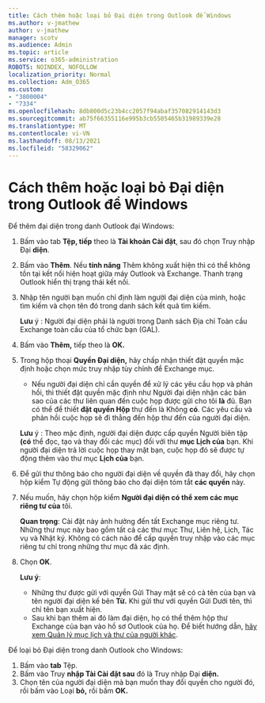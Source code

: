 ```yaml
---
title: Cách thêm hoặc loại bỏ Đại diện trong Outlook để Windows
ms.author: v-jmathew
author: v-jmathew
manager: scotv
ms.audience: Admin
ms.topic: article
ms.service: o365-administration
ROBOTS: NOINDEX, NOFOLLOW
localization_priority: Normal
ms.collection: Adm_O365
ms.custom:
- "3800004"
- "7334"
ms.openlocfilehash: 8db800d5c23b4cc2057f94abaf357082914143d3
ms.sourcegitcommit: ab75f66355116e995b3cb5505465b31989339e28
ms.translationtype: MT
ms.contentlocale: vi-VN
ms.lasthandoff: 08/13/2021
ms.locfileid: "58329062"
---
```

# <a name="how-to-add-or-remove-a-delegate-in-outlook-for-windows"></a>Cách thêm hoặc loại bỏ Đại diện trong Outlook để Windows

Để thêm đại diện trong danh Outlook đại Windows: 

1. Bấm vào tab **Tệp, tiếp** theo là **Tài khoản Cài đặt**, sau đó chọn Truy nhập Đại **diện**.
2. Bấm vào **Thêm**. Nếu **tính năng** Thêm không xuất hiện thì có thể không tồn tại kết nối hiện hoạt giữa máy Outlook và Exchange. Thanh trạng Outlook hiển thị trạng thái kết nối.
3. Nhập tên người bạn muốn chỉ định làm người đại diện của mình, hoặc tìm kiếm và chọn tên đó trong danh sách kết quả tìm kiếm.

    **Lưu** ý : Người đại diện phải là người trong Danh sách Địa chỉ Toàn cầu Exchange toàn cầu của tổ chức bạn (GAL).
4. Bấm vào **Thêm,** tiếp theo là **OK.**
5. Trong hộp thoại **Quyền Đại diện,** hãy chấp nhận thiết đặt quyền mặc định hoặc chọn mức truy nhập tùy chỉnh để Exchange mục.

    - Nếu người đại diện chỉ cần quyền để xử lý các yêu cầu họp và phản hồi, thì thiết đặt quyền mặc định như Người đại diện nhận các bản sao của các thư liên quan đến cuộc họp được gửi cho tôi **là** đủ. Bạn có thể để thiết **đặt quyền Hộp** thư đến là Không **có**. Các yêu cầu và phản hồi cuộc họp sẽ đi thẳng đến hộp thư đến của người đại diện.

    **Lưu** ý : Theo mặc định, người đại diện được cấp quyền Người biên tập **(có** thể đọc, tạo và thay đổi các mục) đối với thư **mục Lịch của** bạn. Khi người đại diện trả lời cuộc họp thay mặt bạn, cuộc họp đó sẽ được tự động thêm vào thư mục **Lịch của** bạn.

5. Để gửi thư thông báo cho người đại diện về quyền đã thay đổi, hãy chọn hộp kiểm Tự động gửi thông báo cho đại diện tóm tắt **các quyền** này.
6. Nếu muốn, hãy chọn hộp kiểm **Người đại diện có thể xem các mục riêng tư của** tôi.

    **Quan trọng**: Cài đặt này ảnh hưởng đến tất Exchange mục riêng tư. Những thư mục này bao gồm tất cả các thư mục Thư, Liên hệ, Lịch, Tác vụ và Nhật ký. Không có cách nào để cấp quyền truy nhập vào các mục riêng tư chỉ trong những thư mục đã xác định.

7. Chọn **OK**.

    **Lưu ý**:
    - Những thư được gửi với quyền Gửi Thay mặt sẽ có cả tên của bạn và tên người đại diện kế bên **Từ.** Khi gửi thư với quyền Gửi Dưới tên, thì chỉ tên bạn xuất hiện.
    - Sau khi bạn thêm ai đó làm đại diện, họ có thể thêm hộp thư Exchange của bạn vào hồ sơ Outlook của họ. Để biết hướng dẫn, [hãy xem Quản lý mục lịch và thư của người khác](https://support.microsoft.com/office/manage-another-person-s-mail-and-calendar-items-afb79d6b-2967-43b9-a944-a6b953190af5).

Để loại bỏ Đại diện trong danh Outlook cho Windows:

1. Bấm vào **tab** Tệp.
2. Bấm vào Truy **nhập Tài Cài đặt sau** đó là Truy nhập Đại **diện.**
3. Chọn tên của người đại diện mà bạn muốn thay đổi quyền cho người đó, rồi bấm vào Loại **bỏ,** rồi bấm **OK.**
